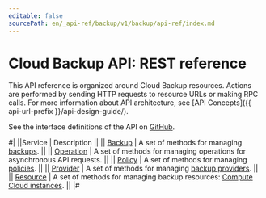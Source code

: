 ```yaml
---
editable: false
sourcePath: en/_api-ref/backup/v1/backup/api-ref/index.md
---
```


# Cloud Backup API: REST reference

This API reference is organized around Cloud Backup resources. Actions are performed by sending HTTP requests to resource URLs or making RPC calls. For more information about API architecture, see [API Concepts]({{ api-url-prefix }}/api-design-guide/).

See the interface definitions of the API on [GitHub](https://github.com/yandex-cloud/cloudapi).

#|
||Service | Description ||
|| [Backup](Backup/index.md) | A set of methods for managing [backups](/docs/backup/concepts/backup). ||
|| [Operation](Operation/index.md) | A set of methods for managing operations for asynchronous API requests. ||
|| [Policy](Policy/index.md) | A set of methods for managing [policies](/docs/backup/concepts/policy). ||
|| [Provider](Provider/index.md) | A set of methods for managing [backup providers](/docs/backup/concepts/#providers). ||
|| [Resource](Resource/index.md) | A set of methods for managing backup resources: [Compute Cloud instances](/docs/backup/concepts/vm-connection#os). ||
|#